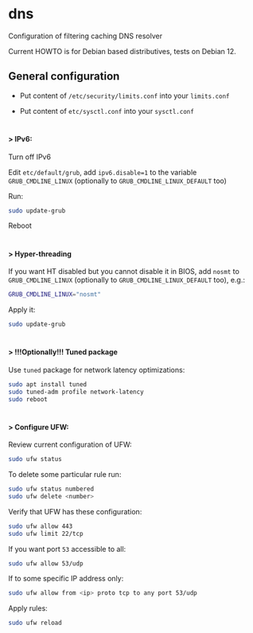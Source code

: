 # dns
Configuration of filtering caching DNS resolver

Current HOWTO is for Debian based distributives, tests on Debian 12.

## General configuration

* Put content of `/etc/security/limits.conf` into your `limits.conf`

* Put content of `etc/sysctl.conf` into your `sysctl.conf`

#
#### > IPv6:

Turn off IPv6

Edit `etc/default/grub`, add `ipv6.disable=1` to the variable `GRUB_CMDLINE_LINUX` (optionally to `GRUB_CMDLINE_LINUX_DEFAULT` too)

Run:
  
  ```sh
  sudo update-grub
  ```

Reboot

#
#### > Hyper-threading

If you want HT disabled but you cannot disable it in BIOS, add `nosmt` to `GRUB_CMDLINE_LINUX` (optionally to `GRUB_CMDLINE_LINUX_DEFAULT` too), e.g.:
  
  ```sh
  GRUB_CMDLINE_LINUX="nosmt"
  ```
  Apply it:
  
  ```sh
  sudo update-grub
  ```
#
#### > !!!Optionally!!! Tuned package

Use `tuned` package for network latency optimizations:
  
  ```sh
  sudo apt install tuned
  sudo tuned-adm profile network-latency
  sudo reboot
  ```
#
#### > Configure UFW:

Review current configuration of UFW:
  
  ```sh
  sudo ufw status
  ```

To delete some particular rule run:
  
  ```sh
  sudo ufw status numbered
  sudo ufw delete <number>
  ```
Verify that UFW has these configuration:
  
  ```sh
  sudo ufw allow 443
  sudo ufw limit 22/tcp
  ```

If you want port `53` accessible to all:
  
  ```sh
  sudo ufw allow 53/udp
  ```

If to some specific IP address only:
  
  ```sh
  sudo ufw allow from <ip> proto tcp to any port 53/udp
  ```
  Apply rules:

  ```sh
  sudo ufw reload
  ```
